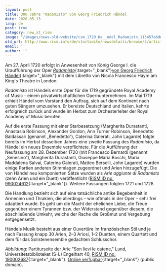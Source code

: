 ```yaml
---
layout: post
title: 300 Jahre "Radamisto" von Georg Friedrich Händel
date: 2020-05-13
lang: de
post: true
category: new_at_rism
image: "/images/news-old-website/csm_1720_Ha__ndel_Radamisto_113457a6de.jpg"
old_url: http://www.rism.info/de/startseite/newsdetails/browse/5/article/64/300-years-of-radamisto-by-george-frideric-handel.html
email: ''
author: ''
---
```


Am 27. April 1720 erfolgt in Anwesenheit von König George I. die Uraufführung der Oper [_Radamisto_](https://opac.rism.info/search?View=rism&author=H%C3%A4ndel+Georg+Friedrich&q=Radamisto){:target="_blank"}[von Georg Friedrich Händel](https://opac.rism.info/search?View=rism&author=H%C3%A4ndel+Georg+Friedrich&q=Radamisto){:target="_blank"} mit dem Libretto von Nicola Francesco Haym am King's Theatre in London.

_Radamisto_ ist Händels erste Oper für die 1719 gegründete Royal Academy of Music - einem privatwirtschaftlichen Opernunternehmen. Im Mai 1719 erhielt Händel vom Vorstand den Auftrag, sich auf dem Kontinent nach guten Sängern umzusehen. Er bereiste Deutschland und Italien, kehrte erfolgreich zurück und wurde im Herbst zum Orchesterleiter der Royal Academy of Music berufen.

Auf die erste Fassung mit einer Starbesetzung (Margherita Durastanti, Anastasia Robinson, Alexander Gordon, Ann Turner Robinson, Benedetto Baldassari (genannt „Benedetto“), Caterina Galerati, John Lagarde) folgte bereits im Herbst desselben Jahres eine zweite Fassung des _Radamisto_, da Händel ein neues Ensemble verpflichtete. Für die Aufführung der Neufassung am 28. Dezember 1720 (mit Francesco Bernardi (genannt „Senesino“), Margherita Durastanti, Giuseppe Maria Boschi, Maria Maddalena Salvai, Caterina Galerati, Matteo Berselli, John Lagarde) wurden einige Partien anderen Stimmlagen zugeordnet und Arien hinzugefügt. Die von Händel neu komponierten Sätze wurden als _Arie aggiunte di Radamisto_ (zehn Arien und ein Duett) veröffentlicht ([RISM ID no. 990024612](https://opac.rism.info/search?id=990024612&View=rism){:target="_blank"}). Weitere Fassungen folgten 1721 und 1728.

Die Handlung bezieht sich auf eine tatsächliche antike Begebenheit in Armenien und Thrakien, die allerdings – wie oftmals in der Oper – sehr frei adaptiert wurde. Es geht um die Macht der ehelichen Liebe, die Treue gegenüber einem Tyrannen bzw. der Widerstand gegenüber diesem, die abschließende Umkehr, welche der Rache die Großmut und Vergebung entgegensetzt.

Händels Musik besteht aus einer Ouvertüre im französischen Stil und je nach Fassung knapp 30 Arien, 2–3 Ariosi, 1–2 Duetten, einem Quartett und dem für das Solistenensemble gedachten Schlusschor.


_Abbildung_: Partiturseite der Arie "Son lievi le catene," Lund, Universitetsbiblioteket (S-L) Engelhart 40, [RISM ID no. 190002687](https://opac.rism.info/search?id=190002687&View=rism){:target="_blank"}. [Online verfügbar](https://www.alvin-portal.org/alvin/view.jsf?pid=alvin-record:283654){:target="_blank"} (public domain).